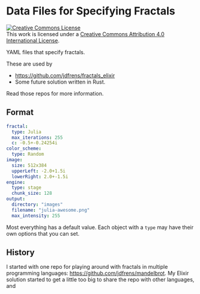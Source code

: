 # Data Files for Specifying Fractals

<a rel="license" href="http://creativecommons.org/licenses/by/4.0/"><img alt="Creative Commons License"
style="border-width:0" src="https://i.creativecommons.org/l/by/4.0/88x31.png" /></a><br />This work is licensed under a
<a rel="license" href="http://creativecommons.org/licenses/by/4.0/">Creative Commons Attribution 4.0 International
License</a>.

YAML files that specify fractals.

These are used by
* https://github.com/jdfrens/fractals_elixir
* Some future solution written in Rust.

Read those repos for more information.

## Format

```yaml
fractal:
  type: Julia
  max_iterations: 255
  c: -0.5+-0.24254i
color_scheme:
  type: Random
image:
  size: 512x384
  upperLeft: -2.0+1.5i
  lowerRight: 2.0+-1.5i
engine:
  type: stage
  chunk_size: 128
output:
  directory: "images"
  filename: "julia-awesome.png"
  max_intensity: 255
```

Most everything has a default value.  Each object with a `type` may have their own options that you can set.

## History

I started with one repo for playing around with fractals in multiple programming languages:
https://github.com/jdfrens/mandelbrot.  My Elixir solution started to get a little too big to share the repo with other
languages, and
